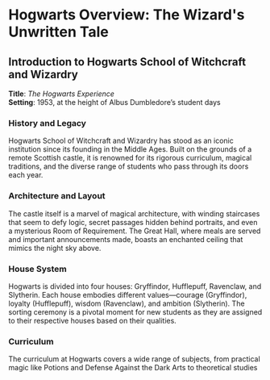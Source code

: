 # Hogwarts Overview: The Wizard's Unwritten Tale

## Introduction to Hogwarts School of Witchcraft and Wizardry

**Title**: *The Hogwarts Experience*  
**Setting**: 1953, at the height of Albus Dumbledore’s student days

### History and Legacy
Hogwarts School of Witchcraft and Wizardry has stood as an iconic institution since its founding in the Middle Ages. Built on the grounds of a remote Scottish castle, it is renowned for its rigorous curriculum, magical traditions, and the diverse range of students who pass through its doors each year.

### Architecture and Layout
The castle itself is a marvel of magical architecture, with winding staircases that seem to defy logic, secret passages hidden behind portraits, and even a mysterious Room of Requirement. The Great Hall, where meals are served and important announcements made, boasts an enchanted ceiling that mimics the night sky above.

### House System
Hogwarts is divided into four houses: Gryffindor, Hufflepuff, Ravenclaw, and Slytherin. Each house embodies different values—courage (Gryffindor), loyalty (Hufflepuff), wisdom (Ravenclaw), and ambition (Slytherin). The sorting ceremony is a pivotal moment for new students as they are assigned to their respective houses based on their qualities.

### Curriculum
The curriculum at Hogwarts covers a wide range of subjects, from practical magic like Potions and Defense Against the Dark Arts to theoretical studies